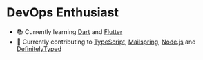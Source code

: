 # DevOps Enthusiast
- 📚 Currently learning [Dart](https://dart.dev/) and [Flutter](https://flutter.dev/)
- 📖 Currently contributing to [TypeScript](https://github.com/microsoft/TypeScript), [Mailspring](https://getmailspring.com/), [Node.js](https://github.com/nodejs/node) and [DefinitelyTyped](https://github.com/DefinitelyTyped/DefinitelyTyped)
